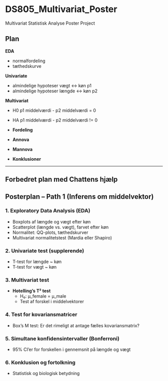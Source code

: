 # DS805_Multivariat_Poster
Multivariat Statistisk Analyse Poster Project



## Plan

**EDA**
- normalfordeling
- tæthedskurve

**Univariate**
- almindelige hypoteser vægt <-> køn        p1
- almindelige hypoteser længde <-> køn      p2

**Multivariat**
- H0 p1 middelværdi - p2 middelværdi = 0
- HA p1 middelværdi - p2 middelværdi != 0

- **Fordeling**

- **Annova**
- **Mannova**

- **Konklusioner**





<hr>


## Forbedret plan med Chattens hjælp


## Posterplan – Path 1 (Inferens om middelvektor)

### 1. Exploratory Data Analysis (EDA)
- Boxplots af længde og vægt efter køn
- Scatterplot (længde vs. vægt), farvet efter køn
- Normalitet: QQ-plots, tæthedskurver
- Multivariat normalitetstest (Mardia eller Shapiro)

### 2. Univariate test (supplerende)
- T-test for længde ~ køn
- T-test for vægt ~ køn

### 3. Multivariat test
- **Hotelling’s T² test**
  - H₀: μ_female = μ_male
  - Test af forskel i middelvektorer

### 4. Test for kovariansmatricer
- Box’s M test: Er det rimeligt at antage fælles kovariansmatrix?

### 5. Simultane konfidensintervaller (Bonferroni)
- 95% CI’er for forskellen i gennemsnit på længde og vægt

### 6. Konklusion og fortolkning
- Statistisk og biologisk betydning
